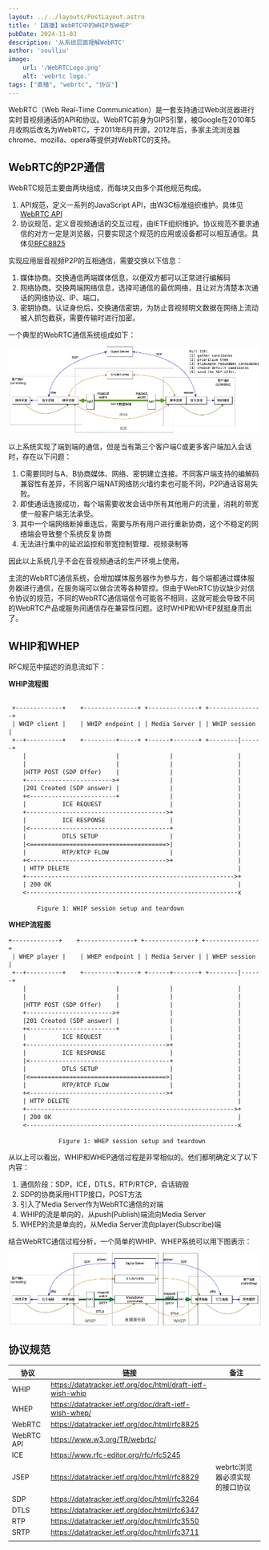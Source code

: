 ```yaml
---
layout: ../../layouts/PostLayout.astro
title: '【直播】WebRTC中的WHIP与WHEP'
pubDate: 2024-11-03
description: '从系统层面理解WebRTC'
author: 'soulliu'
image:
    url: '/WebRTCLogo.png'
    alt: 'webrtc logo.'
tags: ["直播", "webrtc", "协议"]
---
```

 WebRTC（Web Real-Time Communication）是一套支持通过Web浏览器进行实时音视频通话的API和协议。WebRTC前身为GIPS引擎，被Google在2010年5月收购后改名为WebRTC，于2011年6月开源，2012年后，多家主流浏览器chrome、mozilla、opera等提供对WebRTC的支持。

 ## WebRTC的P2P通信
WebRTC规范主要由两块组成，而每块又由多个其他规范构成。
1. API规范，定义一系列的JavaScript API，由W3C标准组织维护。具体见[WebRTC API](https://www.w3.org/TR/webrtc/)
2. 协议规范，定义音视频通话的交互过程，由IETF组织维护。协议规范不要求通信的对方一定是浏览器，只要实现这个规范的应用或设备都可以相互通信。具体见[RFC8825](https://datatracker.ietf.org/doc/html/rfc8825)

实现应用层音视频P2P的互相通信，需要交换以下信息：
1. 媒体协商。交换通信两端媒体信息，以便双方都可以正常进行编解码
2. 网络协商。交换两端网络信息，选择可通信的最优网络，且让对方清楚本次通话的网络协议、IP、端口。
3. 密钥协商。认证身份后，交换通信密钥，为防止音视频明文数据在网络上流动被人抓包截获，需要传输时进行加密。

一个典型的WebRTC通信系统组成如下：

![WebRTC系统](./public/WebRTC.png)

以上系统实现了端到端的通信，但是当有第三个客户端C或更多客户端加入会话时，存在以下问题：
1. C需要同时与A、B协商媒体、网络、密钥建立连接。不同客户端支持的编解码兼容性有差异，不同客户端NAT网络防火墙约束也可能不同，P2P通话容易失败。
2. 即使通话连接成功，每个端需要收发会话中所有其他用户的流量，消耗的带宽使一般客户端无法承受。
3. 其中一个端网络断掉重连后，需要与所有用户进行重新协商，这个不稳定的网络端会导致整个系统反复协商
4. 无法进行集中的延迟监控和带宽控制管理、视频录制等

因此以上系统几乎不会在音视频通话的生产环境上使用。

主流的WebRTC通信系统，会增加媒体服务器作为参与方，每个端都通过媒体服务器进行通信，在服务端可以做合流等各种管控。但由于WebRTC协议缺少对信令协议的规范，不同的WebRTC通信端信令可能各不相同，这就可能会导致不同的WebRTC产品或服务间通信存在兼容性问题。这时WHIP和WHEP就挺身而出了。

## WHIP和WHEP

RFC规范中描述的消息流如下：

**WHIP流程图**
```

 +-------------+    +---------------+ +--------------+ +---------------+
 | WHIP client |    | WHIP endpoint | | Media Server | | WHIP session  |
 +--+----------+    +---------+-----+ +------+-------+ +--------|------+
    |                         |              |                  |
    |                         |              |                  |
    |HTTP POST (SDP Offer)    |              |                  |
    +------------------------>+              |                  |
    |201 Created (SDP answer) |              |                  |
    +<------------------------+              |                  |
    |          ICE REQUEST                   |                  |
    +--------------------------------------->+                  |
    |          ICE RESPONSE                  |                  |
    |<---------------------------------------+                  |
    |          DTLS SETUP                    |                  |
    |<======================================>|                  |
    |          RTP/RTCP FLOW                 |                  |
    +<-------------------------------------->+                  |
    | HTTP DELETE                                               |
    +---------------------------------------------------------->+
    | 200 OK                                                    |
    <-----------------------------------------------------------x

        Figure 1: WHIP session setup and teardown  
```

**WHEP流程图**
``` 
+-------------+    +---------------+ +--------------+ +---------------+
 | WHEP player |    | WHEP endpoint | | Media Server | | WHEP session |
 +--+----------+    +---------+-----+ +------+-------+ +--------|------+
    |                         |              |                  |
    |                         |              |                  |
    |HTTP POST (SDP Offer)    |              |                  |
    +------------------------>+              |                  |
    |201 Created (SDP answer) |              |                  |
    +<------------------------+              |                  |
    |          ICE REQUEST                   |                  |
    +--------------------------------------->+                  |
    |          ICE RESPONSE                  |                  |
    |<---------------------------------------+                  |
    |          DTLS SETUP                    |                  |
    |<======================================>|                  |
    |          RTP/RTCP FLOW                 |                  |
    +<-------------------------------------->+                  |
    | HTTP DELETE                                               |
    +---------------------------------------------------------->+
    | 200 OK                                                    |
    <-----------------------------------------------------------x

              Figure 1: WHEP session setup and teardown
```

从以上可以看出，WHIP和WHEP通信过程是非常相似的。他们都明确定义了以下内容：
1. 通信阶段：SDP，ICE，DTLS，RTP/RTCP，会话销毁
2. SDP的协商采用HTTP接口，POST方法
3. 引入了Media Server作为WebRTC通信的对端
4. WHIP的流是单向的，从push(Publish)端流向Media Server
5. WHEP的流是单向的，从Media Server流向player(Subscribe)端


结合WebRTC通信过程分析，一个简单的WHIP、WHEP系统可以用下图表示：

![WHIPWHEP](./public/WHIPWHEP.png)

 ## 协议规范
| 协议       | 链接                                                       | 备注                           |
| ---------- | ---------------------------------------------------------- | ------------------------------ |
| WHIP       | https://datatracker.ietf.org/doc/html/draft-ietf-wish-whip |                                |
| WHEP       | https://datatracker.ietf.org/doc/draft-ietf-wish-whep/     |                                |
| WebRTC     | https://datatracker.ietf.org/doc/html/rfc8825              |                                |
| WebRTC API | https://www.w3.org/TR/webrtc/                              |                                |
| ICE        | https://www.rfc-editor.org/rfc/rfc5245                     |                                |
| JSEP       | https://datatracker.ietf.org/doc/html/rfc8829              | webrtc浏览器必须实现的接口协议 |
| SDP        | https://datatracker.ietf.org/doc/html/rfc3264              |                                |
| DTLS       | https://datatracker.ietf.org/doc/html/rfc6347              |                                |
| RTP        | https://datatracker.ietf.org/doc/html/rfc3550              |                                |
| SRTP       | https://datatracker.ietf.org/doc/html/rfc3711              |                                |
|            |                                                            |                                |
